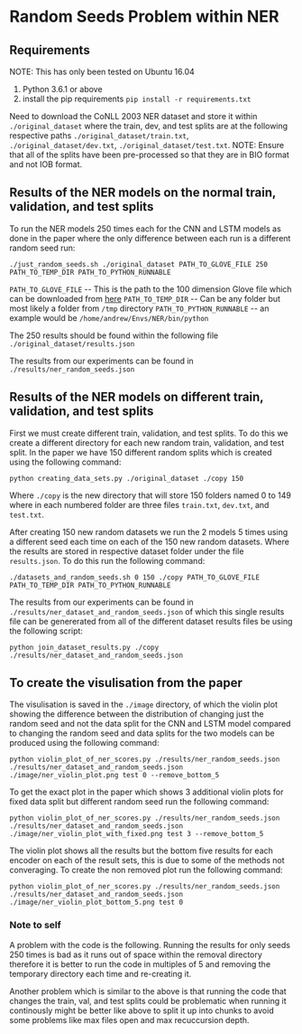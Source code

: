 # Random Seeds Problem within NER
## Requirements
NOTE: This has only been tested on Ubuntu 16.04

1. Python 3.6.1 or above
2. install the pip requirements `pip install -r requirements.txt`

Need to download the CoNLL 2003 NER dataset and store it within `./original_dataset` where the train, dev, and test splits are at the following respective paths `./original_dataset/train.txt`, `./original_dataset/dev.txt`, `./original_dataset/test.txt`. NOTE: Ensure that all of the splits have been pre-processed so that they are in BIO format and not IOB format.

## Results of the NER models on the normal train, validation, and test splits
To run the NER models 250 times each for the CNN and LSTM models as done in the paper where the only difference between each run is a different random seed run:

`./just_random_seeds.sh ./original_dataset PATH_TO_GLOVE_FILE 250 PATH_TO_TEMP_DIR PATH_TO_PYTHON_RUNNABLE`

`PATH_TO_GLOVE_FILE` -- This is the path to the 100 dimension Glove file which can be downloaded from [here](http://nlp.stanford.edu/data/glove.6B.zip)
`PATH_TO_TEMP_DIR` -- Can be any folder but most likely a folder from `/tmp` directory
`PATH_TO_PYTHON_RUNNABLE` -- an example would be `/home/andrew/Envs/NER/bin/python`

The 250 results should be found within the following file `./original_dataset/results.json`

The results from our experiments can be found in `./results/ner_random_seeds.json`

## Results of the NER models on different train, validation, and test splits
First we must create different train, validation, and test splits. To do this we create a different directory for each new random train, validation, and test split. In the paper we have 150 different random splits which is created using the following command:

`python creating_data_sets.py ./original_dataset ./copy 150`

Where `./copy` is the new directory that will store 150 folders named 0 to 149 where in each numbered folder are three files `train.txt`, `dev.txt`, and `test.txt`.

After creating 150 new random datasets we run the 2 models 5 times using a different seed each time on each of the 150 new random datasets. Where the results are stored in respective dataset folder under the file `results.json`. To do this run the following command:

`./datasets_and_random_seeds.sh 0 150 ./copy PATH_TO_GLOVE_FILE PATH_TO_TEMP_DIR PATH_TO_PYTHON_RUNNABLE`

The results from our experiments can be found in `./results/ner_dataset_and_random_seeds.json` of which this single results file can be genererated from all of the different dataset results files be using the following script:

`python join_dataset_results.py ./copy ./results/ner_dataset_and_random_seeds.json`

## To create the visulisation from the paper

The visulisation is saved in the `./image` directory, of which the violin plot showing the difference between the distribution of changing just the random seed and not the data split for the CNN and LSTM model compared to changing the random seed and data splits for the two models can be produced using the following command:

`python violin_plot_of_ner_scores.py ./results/ner_random_seeds.json ./results/ner_dataset_and_random_seeds.json ./image/ner_violin_plot.png test 0 --remove_bottom_5`

To get the exact plot in the paper which shows 3 additional violin plots for fixed data split but different random seed run the following command:

`python violin_plot_of_ner_scores.py ./results/ner_random_seeds.json ./results/ner_dataset_and_random_seeds.json ./image/ner_violin_plot_with_fixed.png test 3 --remove_bottom_5`

The violin plot shows all the results but the bottom five results for each encoder on each of the result sets, this is due to some of the methods not converaging. To create the non removed plot run the following command:

`python violin_plot_of_ner_scores.py ./results/ner_random_seeds.json ./results/ner_dataset_and_random_seeds.json ./image/ner_violin_plot_bottom_5.png test 0`

### Note to self
A problem with the code is the following. Running the results for only seeds 250 times is bad as it runs out of space within the removal directory therefore it is better to run the code in multiples of 5 and removing the temporary directory each time and re-creating it.

Another problem which is similar to the above is that running the code that changes the train, val, and test splits could be problematic when running it continously might be better like above to split it up into chunks to avoid some problems like max files open and max recuccursion depth.

